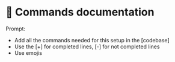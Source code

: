 # 📜 Commands documentation
Prompt:
- Add all the commands needed for this setup in the [codebase]
- Use the [+] for completed lines, [-] for not completed lines
- Use emojis
